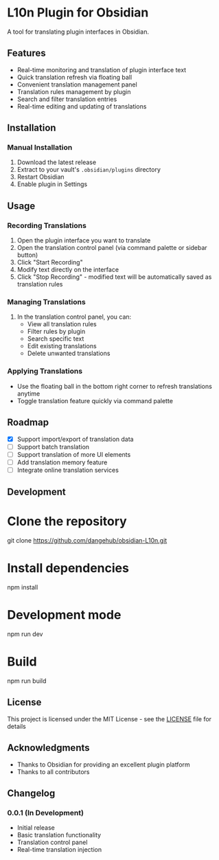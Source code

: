 # L10n Plugin for Obsidian 

A tool for translating plugin interfaces in Obsidian.

## Features

- Real-time monitoring and translation of plugin interface text
- Quick translation refresh via floating ball
- Convenient translation management panel
- Translation rules management by plugin
- Search and filter translation entries
- Real-time editing and updating of translations

## Installation

### Manual Installation

1. Download the latest release
2. Extract to your vault's `.obsidian/plugins` directory
3. Restart Obsidian
4. Enable plugin in Settings

## Usage

### Recording Translations

1. Open the plugin interface you want to translate
2. Open the translation control panel (via command palette or sidebar button)
3. Click "Start Recording"
4. Modify text directly on the interface
5. Click "Stop Recording" - modified text will be automatically saved as translation rules

### Managing Translations

1. In the translation control panel, you can:
   - View all translation rules
   - Filter rules by plugin
   - Search specific text
   - Edit existing translations
   - Delete unwanted translations

### Applying Translations

- Use the floating ball in the bottom right corner to refresh translations anytime
- Toggle translation feature quickly via command palette

## Roadmap

- [x] Support import/export of translation data
- [ ] Support batch translation
- [ ] Support translation of more UI elements
- [ ] Add translation memory feature
- [ ] Integrate online translation services

## Development

# Clone the repository
git clone https://github.com/dangehub/obsidian-L10n.git

# Install dependencies
npm install

# Development mode
npm run dev

# Build
npm run build

## License

This project is licensed under the MIT License - see the [LICENSE](LICENSE) file for details

## Acknowledgments

- Thanks to Obsidian for providing an excellent plugin platform
- Thanks to all contributors

## Changelog

### 0.0.1 (In Development)
- Initial release
- Basic translation functionality
- Translation control panel
- Real-time translation injection